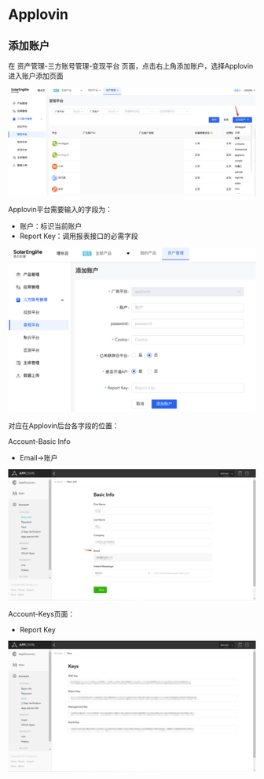 # Applovin

## 添加账户

在 资产管理-三方账号管理-变现平台 页面，点击右上角添加账户，选择Applovin进入账户添加页面

![](<../../../.gitbook/assets/image (150).png>)

Applovin平台需要输入的字段为：

* 账户：标识当前账户
* Report Key：调用报表接口的必需字段

![](<../../../.gitbook/assets/image (133) (1).png>)

对应在Applovin后台各字段的位置：

Account-Basic Info

* Email->账户

![](<../../../.gitbook/assets/image (18).png>)

Account-Keys页面：

* Report Key

![](<../../../.gitbook/assets/image (17).png>)
